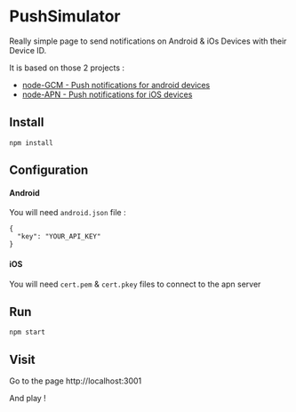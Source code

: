 # PushSimulator

Really simple page to send notifications on Android & iOs Devices with their Device ID.

It is based on those 2 projects :
 - [node-GCM - Push notifications for android devices](https://github.com/ToothlessGear/node-gcm)
 - [node-APN - Push notifications for iOS devices](https://github.com/argon/node-apn)

## Install 

`npm install`

## Configuration

#### Android

You will need `android.json` file :
```
{
  "key": "YOUR_API_KEY"
}
```

#### iOS

You will need `cert.pem` & `cert.pkey` files to connect to the apn server


## Run 
 
 `npm start`
 
## Visit 
 
 Go to the page http://localhost:3001
 
 And play ! 
